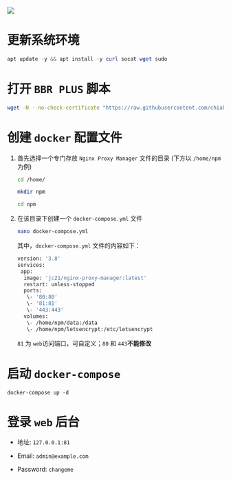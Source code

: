 ![](https://img.pcdiy.xyz/file/97b89af62e8e85de001e8.png)

# 更新系统环境

```powershell
apt update -y && apt install -y curl socat wget sudo
```

# 打开 `BBR PLUS`​ 脚本

```bash
wget -N --no-check-certificate "https://raw.githubusercontent.com/chiakge/Linux-NetSpeed/master/tcp.sh" && chmod +x tcp.sh && ./tcp.sh
```

# 创建 `docker`​ 配置文件

1. 首先选择一个专门存放 `Nginx Proxy Manager`​ 文件的目录 (下方以 `/home/npm`​ 为例)

    ```bash
    cd /home/
    ```

    ```bash
    mkdir npm
    ```

    ```bash
    cd npm
    ```

2. 在该目录下创建一个 `docker-compose.yml`​ 文件

    ```bash
    nano docker-compose.yml
    ```

    其中，`docker-compose.yml`​ 文件的内容如下：

    ```bash
    version: '3.8'
    services:
     app:
      image: 'jc21/nginx-proxy-manager:latest'
      restart: unless-stopped
      ports:
       \- '80:80'
       \- '81:81'
       \- '443:443'
      volumes:
       \- /home/npm/data:/data
       \- /home/npm/letsencrypt:/etc/letsencrypt
    ```

    ​`81`​ 为 `web`​ 访问端口，可自定义；`80`​ 和 `443`​ **不能修改**

# 启动 `docker-compose`​

```x86asm
docker-compose up -d
```

# 登录 `web`​ 后台

* 地址: `127.0.0.1:81`​

* Email: `admin@example.com`​
* Password: `changeme`​

‍
